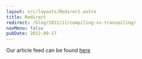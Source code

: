 ```yaml
---
layout: src/layouts/Redirect.astro
title: Redirect
redirect: /blog/2012/11/compiling-vs-transpiling/
navMenu: false
pubDate: 2022-09-17
---
```

<div>
Our article feed can be found <a href="/blog/2012/11/compiling-vs-transpiling/">here</a>
</div>
